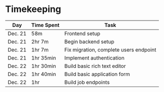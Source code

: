 # Timekeeping

| Day     | Time Spent | Task                                   |
| ------- | ---------- | -------------------------------------- |
| Dec. 21 | 58m        | Frontend setup                         |
| Dec. 21 | 2hr 7m     | Begin backend setup                    |
| Dec. 21 | 1hr 7m     | Fix migration, complete users endpoint |
| Dec. 21 | 1hr 35min  | Implement authentication               |
| Dec. 22 | 1hr 30min  | Build basic rich text editor           |
| Dec. 22 | 1hr 40min  | Build basic application form           |
| Dec. 22 | 1hr        | Build job endpoints                    |
